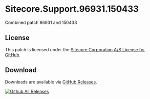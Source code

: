 # Sitecore.Support.96931.150433
Combined patch 96931 and 150433

## License  
This patch is licensed under the [Sitecore Corporation A/S License for GitHub](https://github.com/sitecoresupport/Sitecore.Support.96931.150433/blob/master/LICENSE).  

## Download  
Downloads are available via [GitHub Releases](https://github.com/sitecoresupport/Sitecore.Support.96931.150433/releases).  

[![Github All Releases](https://img.shields.io/github/downloads/SitecoreSupport/Sitecore.Support.96931.150433/total.svg)](https://github.com/SitecoreSupport/Sitecore.Support.96931.150433/releases)
